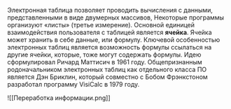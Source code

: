 Электронная таблица позволяет проводить вычисления с данными, представленными в виде двумерных массивов, Некоторые программы организуют «листы» (третье измерение). 
Основной единицей взаимодействия пользователя с таблицей является **ячейка**. Ячейка может хранить в себе  данные, или формулу. 
Ключевой особенностью электронных таблиц является возможность формулы ссылаться на другие ячейки, которые, тоже могут содержать формулы. 
Идею сформулировал Ричард Маттисич в 1961 году. Общепризнанным родоначальником электронных таблиц как отдельного класса ПО является Дэн Бриклин, который совместно с Бобом Фрэнкстоном разработал программу VisiCalc в 1979 году.

![[Переработка информации.png]]